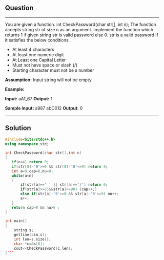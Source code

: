 ## Question
___
You are given a function.
int CheckPassword(char str[], int n);
The function accepts string str of size n as an argument. Implement the function which returns 1 if given string str is valid password else 0.
str is a valid password if it satisfies the below conditions.

- At least 4 characters
- At least one numeric digit
- At Least one Capital Letter
- Must not have space or slash (/)
- Starting character must not be a number

**Assumption:**
Input string will not be empty.

**Example:**

**Input:**
aA1_67
**Output:**
1

**Sample Input:**
a987 abC012
**Output:**
0
___
## Solution
```c++
#include<bits/stdc++.h>
using namespace std;
 
int CheckPassword(char str[],int n)
{
   if(n<4) return 0;
   if(str[0]-'0'>=0 && str[0]-'0'<=9) return 0;
   int a=0,cap=0,nu=0;
   while(a<n)
   {
       if(str[a]==' ' || str[a]=='/') return 0;
       if(str[a]>=65&&str[a]<=90) {cap++;}
       else if(str[a]-'0'>=0 && str[a]-'0'<=9) nu++;
       a++;
   }
   return cap>0 && nu>0 ;
}
 
int main()
{
    string s;
    getline(cin,s);
    int len=s.size();
    char *c=&s[0];
    cout<<CheckPassword(c,len);
}```